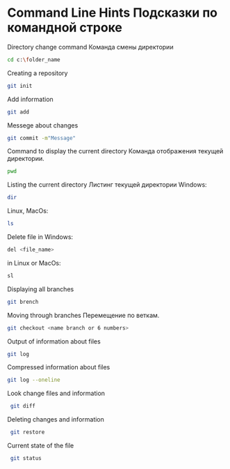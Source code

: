 # Command Line Hints Подсказки по командной строке 

Directory change command Команда смены директории 
```sh
cd c:\folder_name
```
Creating a repository
```sh
git init
```
Add information
 ```sh 
 git add
 ```

Messege about changes
 ```sh
 git commit -m"Message"
 ```

Command to display the current directory Команда отображения текущей директории.
```sh
pwd
```

Listing the current directory Листинг текущей директории
Windows:
``` sh
dir
```
Linux, MacOs:
``` sh
ls
```
Delete file in Windows:
``` sh
del <file_name>
```
in Linux or MacOs:
```sh
sl
```

Displaying all branches 
```sh
git brench
```
Moving through branches Перемещение по веткам.
```sh
git checkout <name branch or 6 numbers>
```

Output of information about files
 ```sh
 git log
```
 Compressed information about files 
 ```sh
 git log --oneline
 ```
 Look change files and information
```sh
 git diff
 ```
Deleting changes and information
```sh
 git restore
 ```
Current state of the file 
```sh
 git status
 ```
